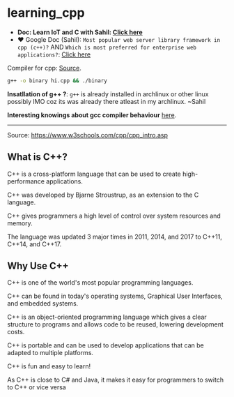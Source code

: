 # learning_cpp

- **Doc: Learn IoT and C with Sahil: [Click here](https://docs.google.com/document/d/1lN2vAJOs3Y2MBMWyNfH0RZHajUYMwEZD_Tl9QI1fssM/edit#heading=h.2y4mxxwdk1xh)**
- ❤️ Google Doc (Sahil): `Most popular web server library framework in cpp (c++)?` AND `Which is most preferred for enterprise web applications?`: [Click here](https://docs.google.com/document/d/1DYgEsBZX-wm3laRj835BgAnAegWWAq55S2QsMC0USZI/edit?tab=t.0#heading=h.n3sonkt1cgtd)

Compiler for cpp: [Source](https://stackoverflow.com/a/7005723/10012446).

```bash
g++ -o binary hi.cpp && ./binary
```

**Insatllation of g++ ?**: `g++` is already installed in archlinux or other linux possibly IMO coz its was already there atleast in my archlinux. ~Sahil

**Interesting knowings about gcc compiler behaviour** [here](https://unix.stackexchange.com/a/34659/504112).

---

Source: https://www.w3schools.com/cpp/cpp_intro.asp

## What is C++?

C++ is a cross-platform language that can be used to create high-performance applications.

C++ was developed by Bjarne Stroustrup, as an extension to the C language.

C++ gives programmers a high level of control over system resources and memory.

The language was updated 3 major times in 2011, 2014, and 2017 to C++11, C++14, and C++17.

## Why Use C++

C++ is one of the world's most popular programming languages.

C++ can be found in today's operating systems, Graphical User Interfaces, and embedded systems.

C++ is an object-oriented programming language which gives a clear structure to programs and allows code to be reused, lowering development costs.

C++ is portable and can be used to develop applications that can be adapted to multiple platforms.

C++ is fun and easy to learn!

As C++ is close to C# and Java, it makes it easy for programmers to switch to C++ or vice versa
